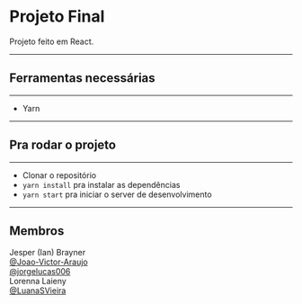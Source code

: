 # Projeto Final

Projeto feito em React.

---
## Ferramentas necessárias

---

- Yarn

---

## Pra rodar o projeto

---

- Clonar o repositório
- `yarn install` pra instalar as dependências
- `yarn start` pra iniciar o server de desenvolvimento

---
## Membros

Jesper (Ian) Brayner <br>
[@Joao-Victor-Araujo](https://github.com/Joao-Victor-Araujo) <br>
[@jorgelucas006](https://github.com/JorgeLucas006) <br>
Lorenna Laieny <br>
[@LuanaSVieira](https://github.com/LuanaSVieira) 
 